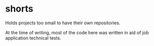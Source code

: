 # shorts
Holds projects too small to have their own repositories.

At the time of writing, most of the code here was written in aid of job application technical tests.

